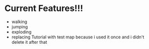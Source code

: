 # Current Features!!!
- walking
- jumping
- exploding
- replacing Tutorial with test map because i used it once and i didn't delete it after that